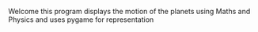 Welcome this program displays the motion of the planets using Maths and Physics and uses pygame for representation

